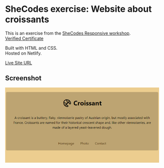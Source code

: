 # SheCodes exercise: Website about croissants

This is an exercise from the [SheCodes Responsive workshop](https://www.shecodes.io/responsive).
<br /> [Verified Certificate](https://www.shecodes.io/certificates/c8c795b9043726d5311122ac2ce45a50)

Built with HTML and CSS.
<br />Hosted on Netlify.

[Live Site URL](https://eloquent-lovelace-a94eda.netlify.app/)

## Screenshot

<img src="croissant-website-preview.png" alt="Website about croissants preview" width="500"/>
